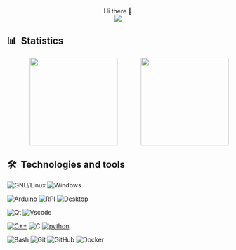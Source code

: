 <div align="center">
  Hi there 👋
</div>

<!-- PROGRAMMER GIF -->
<div align="center">
  <!-- <img src="https://media.giphy.com/media/dWesBcTLavkZuG35MI/giphy.gif" width="600" height="300"/> -->
  <img src="https://user-images.githubusercontent.com/74038190/225813708-98b745f2-7d22-48cf-9150-083f1b00d6c9.gif"/>
</div> 

<!-- GITHUB STATS -->
## 📊  Statistics
<p align="center" >
  <a href="https://github.com/anuraghazra/github-readme-stats">
    <img height=200 align="center" src="https://github-readme-stats.vercel.app/api?username=Kupofty&theme=radical&show_icons=true&count_private=true" />
  </a>
  
  <img align='right' src='https://user-images.githubusercontent.com/5713670/87202985-820dcb80-c2b6-11ea-9f56-7ec461c497c3.gif' width='200"'>
  
  <!-- <a href="https://github.com/anuraghazra/convoychat">
    <img height=200 align="center" src="https://github-readme-stats.vercel.app/api/top-langs/?username=Kupofty&theme=radical&layout=compact" />
  </a> -->

   <!-- ![visitors](https://visitor-badge.laobi.icu/badge?page_id=Kupofty.visitor-badge) 
   ![](https://komarev.com/ghpvc/?username=Kupofty&color=brightgreen) ->>

</p>

<!-- BADGES 1 -->
<!--<p align="center">
   For more icons please follow  https://github.com/MikeCodesDotNET/ColoredBadges -->
  <!-- <img src="https://github.com/MikeCodesDotNET/ColoredBadges/blob/master/svg/dev/frameworks/qt.svg" alt="python" style="vertical-align:top; margin:4px">
  <img src="https://raw.githubusercontent.com/8bithemant/8bithemant/master/svg/dev/languages/python.svg" alt="python" style="vertical-align:top; margin:4px">
  <img src="https://raw.githubusercontent.com/8bithemant/8bithemant/master/svg/dev/tools/bash.svg" alt="bash" style="vertical-align:top; margin:4px">
  <img src="https://github.com/MikeCodesDotNET/ColoredBadges/blob/master/svg/dev/tools/docker.svg" alt="vscode" style="vertical-align:top; margin:4px">
</p> -->

<!-- BADGES 2 -->
<!-- ![Qt](https://img.shields.io/badge/Framework-Qt-informational?style=flat&logo=qt&color=3776AB)
![C++](https://img.shields.io/badge/Code-C++-informational?style=flat&logo=c&color=3776AB)
![Python](https://img.shields.io/badge/Code-Python-informational?style=flat&logo=python&color=3776AB)
![Linux](https://img.shields.io/badge/System-Linux-informational?style=flat&logo=linux&color=FCC624) -->

## 🛠  Technologies and tools
![GNU/Linux](https://img.shields.io/badge/Linux-FCC624?style=flat&logo=linux&logoColor=black)
![Windows](https://img.shields.io/badge/Windows-OS?style=flat&logo=windows&logoColor=white&color=0078D6)

![Arduino](https://img.shields.io/badge/Arduino-FCC624?style=flat&logo=arduino&color=blue&logoColor=white)
![RPI](https://img.shields.io/badge/Raspberry-PI?style=flat&logo=raspberry-pi&color=C51A4A&logoColor=white)
![Desktop](https://img.shields.io/badge/Desktop-FCC624?style=flat&logo=desktop&color=blue&logoColor=white)

![Qt](https://img.shields.io/badge/Qt-informational?style=flat&logo=qt&color=41CD52&logoColor=white)
![Vscode](https://img.shields.io/badge/VS_Code-0078D4?style=flat&logo=visual-studio-code&logoColor=white)

<a href="https://github.com/alwinw?tab=repositories&language=c%2B%2B" target="_blank"><img alt="C++" src="https://img.shields.io/badge/-C%2B%2B-00599C?style=flat&logo=C%2B%2B&logoColor=white"></a>
![C](https://img.shields.io/badge/C-00599C?style=flat&logo=c&logoColor=white)
<a href="https://github.com/alwinw?tab=repositories&language=python" target="_blank"><img alt="python" src="https://img.shields.io/badge/-Python-3776AB?style=flat-square&logo=Python&logoColor=FFD43B"></a>


![Bash](https://img.shields.io/badge/GNU%20Bash-4EAA25?style=flat&logo=GNU%20Bash&color=black&logoColor=white)
![Git](https://img.shields.io/badge/Git-F05032?style=flat&logo=git&logoColor=white)
![GitHub](https://img.shields.io/badge/-GitHub-181717?style=flat-square&color=purple&logo=github)
![Docker](https://img.shields.io/badge/-Docker-2496ED?logo=docker&logoColor=white)




<!-- DROPDOWN MENU -->
<!-- <details>
<summary>Click for GitHub Stats</summary>
<p align="center">

</p>
</details> -->
